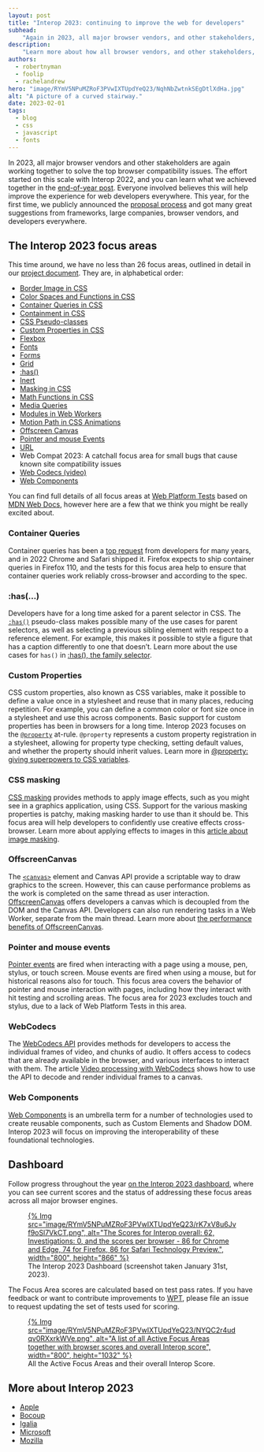 ```yaml
---
layout: post
title: "Interop 2023: continuing to improve the web for developers"
subhead:
    "Again in 2023, all major browser vendors, and other stakeholders, work together to solve the top browsers compatibility issues."
description:
    "Learn more about how all browser vendors, and other stakeholders, have come together to solve the top browsers compatibility issues identified by web developers. Interop 2023 will improve the experience of developing for the web across a number of key areas."
authors:
  - robertnyman
  - foolip
  - rachelandrew
hero: "image/RYmV5NPuMZRoF3PVwIXTUpdYeQ23/NqhNbZwtnkSEgDtlXdHa.jpg"
alt: "A picture of a curved stairway."
date: 2023-02-01
tags:
  - blog
  - css
  - javascript
  - fonts
---
```


In 2023, all major browser vendors and other stakeholders are again working together to solve the top browser compatibility issues. The effort started on this scale with Interop 2022, and you can learn what we achieved together in the [end-of-year post](/interop-2022-wrapup/). Everyone involved believes this will help improve the experience for web developers everywhere. This year, for the first time, we publicly announced the [proposal process](/submit-your-proposals-for-interop-2023/) and got many great suggestions from frameworks, large companies, browser vendors, and developers everywhere.

## The Interop 2023 focus areas

This time around, we have no less than 26 focus areas, outlined in detail in our [project document](https://github.com/web-platform-tests/interop/blob/main/2023/README.md#focus-areas). They are, in alphabetical order:

- [Border Image in CSS](https://developer.mozilla.org/docs/Web/CSS/border-image)
- [Color Spaces and Functions in CSS](https://developer.mozilla.org/docs/Web/CSS/color_value)
- [Container Queries in CSS](https://developer.mozilla.org/docs/Web/CSS/CSS_Container_Queries)
- [Containment in CSS](https://developer.mozilla.org/docs/Web/CSS/CSS_Containment)
- [CSS Pseudo-classes](https://developer.mozilla.org/docs/Web/CSS/Pseudo-classes)
- [Custom Properties in CSS](https://developer.mozilla.org/docs/Web/CSS/@property)
- [Flexbox](https://developer.mozilla.org/docs/Learn/CSS/CSS_layout/Flexbox)
- [Fonts](https://developer.mozilla.org/docs/Web/CSS/font-palette)
- [Forms](https://developer.mozilla.org/docs/Web/HTML/Element/form)
- [Grid](https://developer.mozilla.org/docs/Web/CSS/CSS_Grid_Layout)
- [:has()](https://developer.mozilla.org/docs/Web/CSS/:has )
- [Inert](https://developer.mozilla.org/docs/Web/API/HTMLElement/inert)
- [Masking in CSS](https://developer.mozilla.org/docs/Web/CSS/CSS_Masking)
- [Math Functions in CSS](https://developer.mozilla.org/docs/Web/CSS/CSS_Functions#math_functions)
- [Media Queries](https://developer.mozilla.org/docs/Web/CSS/Media_Queries/Using_media_queries)
- [Modules in Web Workers](https://developer.mozilla.org/docs/Web/API/Web_Workers_API/Using_web_workers)
- [Motion Path in CSS Animations](https://developer.mozilla.org/docs/Web/CSS/CSS_Motion_Path)
- [Offscreen Canvas](https://developer.mozilla.org/docs/Web/API/OffscreenCanvas)
- [Pointer and mouse Events](https://developer.mozilla.org/docs/Web/API/Pointer_events)
- [URL](https://developer.mozilla.org/docs/Web/API/URL)
- Web Compat 2023: A catchall focus area for small bugs that cause known site compatibility issues
- [Web Codecs (video)](https://developer.mozilla.org/docs/Web/API/WebCodecs_API)
- [Web Components](https://developer.mozilla.org/docs/Web/Web_Components)

You can find full details of all focus areas at [Web Platform Tests](https://github.com/web-platform-tests/interop/blob/main/2023/README.md#focus-areas) based on [MDN Web Docs](https://developer.mozilla.org/), however here are a few that we think you might be really excited about.

### Container Queries

Container queries has been a [top request](https://2021.stateofcss.com/opinions/#currently_missing_from_css_wins) from developers for many years, and in 2022 Chrome and Safari shipped it. Firefox expects to ship container queries in Firefox 110, and the tests for this focus area help to ensure that container queries work reliably cross-browser and according to the spec.

### :has(…)

Developers have for a long time asked for a parent selector in CSS. The [`:has()`](https://developer.mozilla.org/docs/Web/CSS/:has) pseudo-class makes possible many of the use cases for parent selectors, as well as selecting a previous sibling element with respect to a reference element. For example, this makes it possible to style a figure that has a caption differently to one that doesn’t. Learn more about the use cases for `has()` in [:has(), the family selector](https://developer.chrome.com/blog/has-m105/).

### Custom Properties

CSS custom properties, also known as CSS variables, make it possible to define a value once in a stylesheet and reuse that in many places, reducing repetition. For example, you can define a common color or font size once in a stylesheet and use this across components. Basic support for custom properties has been in browsers for a long time. Interop 2023 focuses on the [`@property`](https://developer.mozilla.org/docs/Web/CSS/@property) at-rule. `@property` represents a custom property registration in a stylesheet, allowing for property type checking, setting default values, and whether the property should inherit values. Learn more in [@property: giving superpowers to CSS variables](/at-property/).

### CSS masking

[CSS masking](https://developer.mozilla.org/docs/Web/CSS/CSS_Masking) provides methods to apply image effects, such as you might see in a graphics application, using CSS. Support for the various masking properties is patchy, making masking harder to use than it should be. This focus area will help developers to confidently use creative effects cross-browser. Learn more about applying effects to images in this [article about image masking](/css-masking/).

### OffscreenCanvas

The [`<canvas>`](https://developer.mozilla.org/docs/Web/HTML/Element/canvas)  element and Canvas API provide a scriptable way to draw graphics to the screen. However, this can cause performance problems as the work is completed on the same thread as user interaction.  [OffscreenCanvas](https://developer.mozilla.org/docs/Web/API/OffscreenCanvas) offers developers a canvas which is decoupled from the DOM and the Canvas API. Developers can also run rendering tasks in a Web Worker, separate from the main thread. Learn more about [the performance benefits of OffscreenCanvas](https://developer.chrome.com/blog/offscreen-canvas/).

### Pointer and mouse events

[Pointer events](https://developer.mozilla.org/docs/Web/API/Pointer_events) are fired when interacting with a page using a mouse, pen, stylus, or touch screen. Mouse events are fired when using a mouse, but for historical reasons also for touch. This focus area covers the behavior of pointer and mouse interaction with pages, including how they interact with hit testing and scrolling areas. The focus area for 2023 excludes touch and stylus, due to a lack of Web Platform Tests in this area.

### WebCodecs

The [WebCodecs API](https://developer.mozilla.org/docs/Web/API/WebCodecs_API) provides methods for developers to access the individual frames of video, and chunks of audio. It offers access to codecs that are already available in the browser, and various interfaces to interact with them. The article [Video processing with WebCodecs](https://developer.chrome.com/en/articles/webcodecs/) shows how to use the API to decode and render individual frames to a canvas.

### Web Components

[Web Components](https://developer.mozilla.org/docs/Web/Web_Components) is an umbrella term for a number of technologies used to create reusable components, such as Custom Elements and Shadow DOM. Interop 2023 will focus on improving the interoperability of these foundational technologies.

## Dashboard

Follow progress throughout the year [on the Interop 2023 dashboard](https://wpt.fyi/interop-2023/), where you can see current scores and the status of addressing these focus areas across all major browser engines.

<figure>
<a href="https://wpt.fyi/interop-2023/">
{% Img src="image/RYmV5NPuMZRoF3PVwIXTUpdYeQ23/rK7xV8u6Jvf9oSl7VkCT.png", alt="The Scores for Interop overall: 62, Investigations: 0, and the scores per browser - 86 for Chrome and Edge, 74 for Firefox, 86 for Safari Technology Preview.", width="800", height="866" %}
</a>
<figcaption>The Interop 2023 Dashboard (screenshot taken January 31st, 2023).</figcaption>
</figure>


The Focus Area scores are calculated based on test pass rates. If you have feedback or want to contribute improvements to [WPT](https://github.com/web-platform-tests/wpt), please file an issue to request updating the set of tests used for scoring.

<figure>
<a href=”https://wpt.fyi/interop-2023/">
{% Img src="image/RYmV5NPuMZRoF3PVwIXTUpdYeQ23/NYQC2r4udqv0RXxrkWVe.png", alt="A list of all Active Focus Areas together with browser scores and overall Interop score", width="800", height="1032" %}
</a>
<figcaption>All the Active Focus Areas and their overall Interop Score.</figcaption>
</figure>

## More about Interop 2023

- [Apple]([https://webkit.org/blog/13706/interop-2023/])
- [Bocoup]([https://bocoup.com/blog/interop-2023])
- [Igalia]([https://www.igalia.com/news/2023/interop2023.html])
- [Microsoft]([https://blogs.windows.com/msedgedev/2023/02/01/microsoft-edge-and-interop-2023/])
- [Mozilla]([https://hacks.mozilla.org/2023/02/announcing-interop-2023/])
